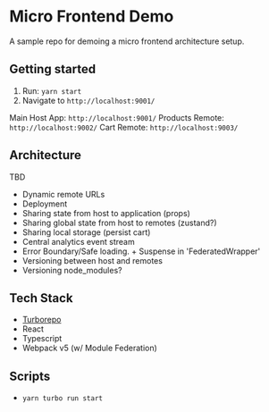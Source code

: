# Micro Frontend Demo

A sample repo for demoing a micro frontend architecture setup.

## Getting started

1. Run: `yarn start`
2. Navigate to `http://localhost:9001/`

Main Host App: `http://localhost:9001/`
Products Remote: `http://localhost:9002/`
Cart Remote: `http://localhost:9003/`

## Architecture

TBD

- Dynamic remote URLs
- Deployment
- Sharing state from host to application (props)
- Sharing global state from host to remotes (zustand?)
- Sharing local storage (persist cart)
- Central analytics event stream
- Error Boundary/Safe loading. + Suspense in 'FederatedWrapper'
- Versioning between host and remotes
- Versioning node_modules?

## Tech Stack

- [Turborepo](https://turborepo.org/)
- React
- Typescript
- Webpack v5 (w/ Module Federation)

## Scripts

- `yarn turbo run start`
